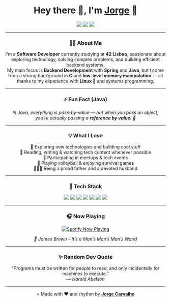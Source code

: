 <h1 align="center">Hey there 👋, I'm <a href="https://github.com/devjorginho" target="_blank">Jorge</a> 💙</h1>

<p align="center">
  <a href="https://linkedin.com/in/devjorginho"><img src="https://img.shields.io/badge/LinkedIn-0A66C2?style=for-the-badge&logo=linkedin&logoColor=white"></a>
  <a href="https://twitter.com/jorginhoswe"><img src="https://img.shields.io/badge/Twitter-1DA1F2?style=for-the-badge&logo=twitter&logoColor=white"></a>
  <a href="mailto:jcarvalho.swe@gmail.com"><img src="https://img.shields.io/badge/Email-D14836?style=for-the-badge&logo=gmail&logoColor=white"></a>
</p>

---

<h3 align="center">👨‍💻 About Me</h3>

<p align="center">
I'm a <b>Software Developer</b> currently studying at <b>42 Lisboa</b>, passionate about exploring technology, solving complex problems, and building efficient backend systems.<br>
My main focus is <b>Backend Development</b> with <b>Spring</b> and <b>Java</b>, but I come from a strong background in <b>C</b> and <b>low-level memory manipulation</b> — all thanks to my experience with <b>Linux 🐧</b> and systems programming.
</p>

---

<h3 align="center">⚡ Fun Fact (Java)</h3>

<p align="center">
  <i>In Java, everything is pass-by-value — but when you pass an object, you’re actually passing a <b>reference by value</b>! 🧠</i>
</p>

---

<h3 align="center">💡 What I Love</h3>

<p align="center">
🧠 Exploring new technologies and building cool stuff<br>
📰 Reading, writing & watching tech content whenever possible<br>
🍕 Participating in meetups & tech events<br>
🏐 Playing volleyball & enjoying survival games<br>
👨‍👩‍👧 Being a proud father and a devoted husband  
</p>

---

<h3 align="center">🧰 Tech Stack</h3>

<p align="center">
  <img src="https://img.shields.io/badge/C-00599C?style=for-the-badge&logo=c&logoColor=white"/>
  <img src="https://img.shields.io/badge/Linux-FCC624?style=for-the-badge&logo=linux&logoColor=black"/>
  <img src="https://img.shields.io/badge/Docker-2496ED?style=for-the-badge&logo=docker&logoColor=white"/>
  <img src="https://img.shields.io/badge/Maven-C71A36?style=for-the-badge&logo=apache-maven&logoColor=white"/>
  <img src="https://img.shields.io/badge/Git-F05032?style=for-the-badge&logo=git&logoColor=white"/>
  <img src="https://img.shields.io/badge/Spring%20Boot-6DB33F?style=for-the-badge&logo=springboot&logoColor=white"/>
  <img src="https://img.shields.io/badge/Java-ED8B00?style=for-the-badge&logo=java&logoColor=white"/>
</p>

---

<h3 align="center">🎧 Now Playing</h3>

<p align="center">
  <a href="https://spotify-github-profile.kittinanx.com/api/view?uid=setededos&redirect=true">
    <img src="https://spotify-github-profile.kittinanx.com/api/view?uid=setededos&cover_image=true&theme=compact&show_offline=false&background_color=121212&interchange=true&profanity=false" alt="Spotify Now Playing">
  </a>
</p>

<p align="center"><i>🎵 James Brown – It’s a Man’s Man’s Man’s World</i></p>

---

<h3 align="center">✨ Random Dev Quote</h3>

<p align="center">
  “Programs must be written for people to read, and only incidentally for machines to execute.”<br>
  — <i>Harold Abelson</i>
</p>

---

<p align="center">
⭐ Made with ❤️ and rhythm by <a href="https://github.com/devjorginho" target="_blank"><b>Jorge Carvalho</b></a>
</p>

